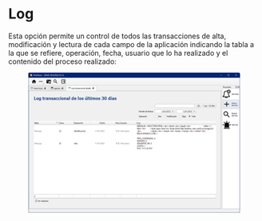 # Log

Esta opción permite un control de todos las transacciones de alta, modificación y lectura de cada campo de la aplicación indicando la tabla a la que se refiere, operación, fecha, usuario que lo ha realizado y el contenido del proceso realizado:

<figure><img src="../../.gitbook/assets/imagen (14).png" alt=""><figcaption></figcaption></figure>

